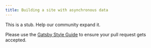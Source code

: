 ```yaml
---
title: Building a site with asynchronous data
---
```


This is a stub. Help our community expand it.

Please use the [Gatsby Style Guide](/docs/gatsby-style-guide/) to ensure your
pull request gets accepted.
